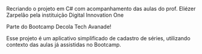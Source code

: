Recriando o projeto em C# com acompanhamento das aulas do prof. Eliézer Zarpelão pela instituição Digital Innovation One


Parte do Bootcamp Decola Tech Avanade!

Esse projeto é um aplicativo simplificado de cadastro de séries, utilizando contexto das aulas já assistidas no Bootcamp.